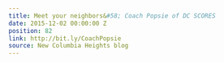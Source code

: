 ```yaml
---
title: Meet your neighbors&#58; Coach Popsie of DC SCORES
date: 2015-12-02 00:00:00 Z
position: 82
link: http://bit.ly/CoachPopsie
source: New Columbia Heights blog
---
```


